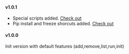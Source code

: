 #### v1.0.1
- Special scripts added. <a href="README.md#special-scripts">Check out</a>
- Pip install and freeze shorcuts added. <a href="README.md#pip-shortcuts">Check out</a>

#### v1.0.0
Init version with default features (add,remove,list,run,init)